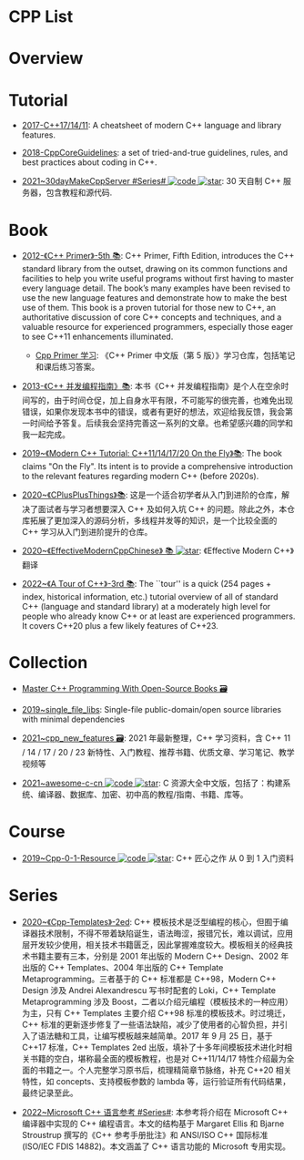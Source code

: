 # CPP List

# Overview

# Tutorial

- [2017-C++17/14/11](https://parg.co/b1f): A cheatsheet of modern C++ language and library features.

- [2018-CppCoreGuidelines](https://github.com/isocpp/CppCoreGuidelines): a set of tried-and-true guidelines, rules, and best practices about coding in C++.

- [2021~30dayMakeCppServer #Series# ![code](https://ng-tech.icu/assets/code.svg) ![star](https://img.shields.io/github/stars/yuesong-feng/30dayMakeCppServer)](https://github.com/yuesong-feng/30dayMakeCppServer): 30 天自制 C++ 服务器，包含教程和源代码.

# Book

- [2012-《C++ Primer》-5th 📚](https://www.oreilly.com/library/view/c-primer-fifth/9780133053043/): C++ Primer, Fifth Edition, introduces the C++ standard library from the outset, drawing on its common functions and facilities to help you write useful programs without first having to master every language detail. The book’s many examples have been revised to use the new language features and demonstrate how to make the best use of them. This book is a proven tutorial for those new to C++, an authoritative discussion of core C++ concepts and techniques, and a valuable resource for experienced programmers, especially those eager to see C++11 enhancements illuminated.

  - [Cpp Primer 学习](https://github.com/applenob/Cpp_Primer_Practice): 《C++ Primer 中文版（第 5 版）》学习仓库，包括笔记和课后练习答案。

- [2013-《C++ 并发编程指南》📚](https://github.com/forhappy/Cplusplus-Concurrency-In-Practice): 本书《C++ 并发编程指南》是个人在空余时间写的，由于时间仓促，加上自身水平有限，不可能写的很完善，也难免出现错误，如果你发现本书中的错误，或者有更好的想法，欢迎给我反馈，我会第一时间给予答复。后续我会坚持完善这一系列的文章。也希望感兴趣的同学和我一起完成。

- [2019~《Modern C++ Tutorial: C++11/14/17/20 On the Fly》📚](https://github.com/changkun/modern-cpp-tutorial): The book claims "On the Fly". Its intent is to provide a comprehensive introduction to the relevant features regarding modern C++ (before 2020s).

- [2020~《CPlusPlusThings》📚](https://github.com/Light-City/CPlusPlusThings): 这是一个适合初学者从入门到进阶的仓库，解决了面试者与学习者想要深入 C++ 及如何入坑 C++ 的问题。除此之外，本仓库拓展了更加深入的源码分析，多线程并发等的知识，是一个比较全面的 C++ 学习从入门到进阶提升的仓库。

- [2020~《EffectiveModernCppChinese》 📚 ![star](https://img.shields.io/github/stars/CnTransGroup/EffectiveModernCppChinese)](https://github.com/CnTransGroup/EffectiveModernCppChinese): 《Effective Modern C++》翻译

- [2022~《A Tour of C++》-3rd 📚](https://www.stroustrup.com/tour3.html): The ``tour'' is a quick (254 pages + index, historical information, etc.) tutorial overview of all of standard C++ (language and standard library) at a moderately high level for people who already know C++ or at least are experienced programmers. It covers C++20 plus a few likely features of C++23.

# Collection

- [Master C++ Programming With Open-Source Books 🗃️](https://www.ossblog.org/master-c-programming-with-open-source-books/)

- [2019~single_file_libs](https://github.com/nothings/single_file_libs): Single-file public-domain/open source libraries with minimal dependencies

- [2021~cpp_new_features 🗃️](https://github.com/0voice/cpp_new_features): 2021 年最新整理，C++ 学习资料，含 C++ 11 / 14 / 17 / 20 / 23 新特性、入门教程、推荐书籍、优质文章、学习笔记、教学视频等

- [2021~awesome-c-cn ![code](https://ng-tech.icu/assets/code.svg) ![star](https://img.shields.io/github/stars/jobbole/awesome-c-cn)](https://github.com/jobbole/awesome-c-cn): C 资源大全中文版，包括了：构建系统、编译器、数据库、加密、初中高的教程/指南、书籍、库等。

# Course

- [2019~Cpp-0-1-Resource ![code](https://ng-tech.icu/assets/code.svg) ![star](https://img.shields.io/github/stars/AnkerLeng/Cpp-0-1-Resource)](https://github.com/AnkerLeng/Cpp-0-1-Resource): C++ 匠心之作 从 0 到 1 入门资料

# Series

- [2020~《Cpp-Templates》-2ed](https://github.com/downdemo/Cpp-Templates-2ed): C++ 模板技术是泛型编程的核心，但囿于编译器技术限制，不得不带着缺陷诞生，语法晦涩，报错冗长，难以调试，应用层开发较少使用，相关技术书籍匮乏，因此掌握难度较大。模板相关的经典技术书籍主要有三本，分别是 2001 年出版的 Modern C++ Design、2002 年出版的 C++ Templates、2004 年出版的 C++ Template Metaprogramming。三者基于的 C++ 标准都是 C++98，Modern C++ Design 涉及 Andrei Alexandrescu 写书时配套的 Loki，C++ Template Metaprogramming 涉及 Boost，二者以介绍元编程（模板技术的一种应用）为主，只有 C++ Templates 主要介绍 C++98 标准的模板技术。时过境迁，C++ 标准的更新逐步修复了一些语法缺陷，减少了使用者的心智负担，并引入了语法糖和工具，让编写模板越来越简单。2017 年 9 月 25 日，基于 C++17 标准，C++ Templates 2ed 出版，填补了十多年间模板技术进化时相关书籍的空白，堪称最全面的模板教程，也是对 C++11/14/17 特性介绍最为全面的书籍之一。个人完整学习原书后，梳理精简章节脉络，补充 C++20 相关特性，如 concepts、支持模板参数的 lambda 等，运行验证所有代码结果，最终记录至此。

- [2022~Microsoft C++ 语言参考 #Series#](https://learn.microsoft.com/zh-cn/cpp/cpp/cpp-language-reference?view=msvc-170): 本参考将介绍在 Microsoft C++ 编译器中实现的 C++ 编程语言。本文的结构基于 Margaret Ellis 和 Bjarne Stroustrup 撰写的《C++ 参考手册批注》和 ANSI/ISO C++ 国际标准 (ISO/IEC FDIS 14882)。本文涵盖了 C++ 语言功能的 Microsoft 专用实现。
